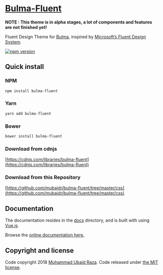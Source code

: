 # [Bulma-Fluent](https://mubaidr.github.io/bulma-fluent)

**NOTE : This theme is in alpha stages, a lot of components and features are not finished yet!**

Fluent Design Theme for [Bulma](http://bulma.io), inspired by [Microsoft’s Fluent Design System](https://fluent.microsoft.com).

[![npm version](https://badge.fury.io/js/bulma-fluent.svg)](https://badge.fury.io/js/bulma-fluent)

## Quick install

### NPM

```sh
npm install bulma-fluent
```

### Yarn

```sh
yarn add bulma-fluent
```

### Bower

```sh
bower install bulma-fluent
```

### Download from cdnjs

[https://cdnjs.com/libraries/bulma-fluent](https://cdnjs.com/libraries/bulma-fluent)

### Download from this Repository

[https://github.com/mubaidr/bulma-fluent/tree/master/css](https://github.com/mubaidr/bulma-fluent/tree/master/css)

## Documentation

The documentation resides in the [docs](docs) directory, and is built with using [Vue.js](https://vuejs.org).

Browse the [online documentation here.](https://mubaidr.github.io/bulma-fluent/)

## Copyright and license

Code copyright 2018 [Muhammad Ubaid Raza](https://mubaidr.github.io). Code released under [the MIT license](https://github.com/jgthms/bulma/blob/master/LICENSE).
